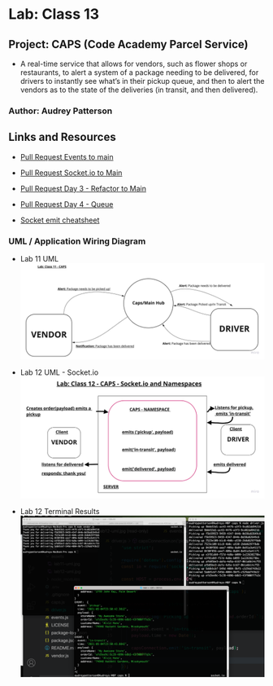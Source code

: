 # Lab: Class 13

## Project: CAPS (Code Academy Parcel Service)

- A real-time service that allows for vendors, such as flower shops or restaurants, to alert a system of a package needing to be delivered, for drivers to instantly see what’s in their pickup queue, and then to alert the vendors as to the state of the deliveries (in transit, and then delivered).

### Author: Audrey Patterson

## Links and Resources

- [Pull Request Events to main](https://github.com/arpatterson31/caps/pull/1)
- [Pull Request Socket.io to Main](https://github.com/arpatterson31/caps/pull/2)
- [Pull Request Day 3 - Refactor to Main](https://github.com/arpatterson31/caps/pull/3)
- [Pull Request Day 4 - Queue](https://github.com/arpatterson31/caps/pull/4)

- [Socket emit cheatsheet](https://socket.io/docs/v3/emit-cheatsheet/index.html)

### UML / Application Wiring Diagram

- Lab 11 UML
![Lab 11 UML](assets/lab11-uml.jpg)

- Lab 12 UML - Socket.io
![Lab 12 UML](assets/lab12-uml.jpg)

- Lab 12 Terminal Results
![Lab 12 Terminal Results](assets/lab12-terminal.png)
